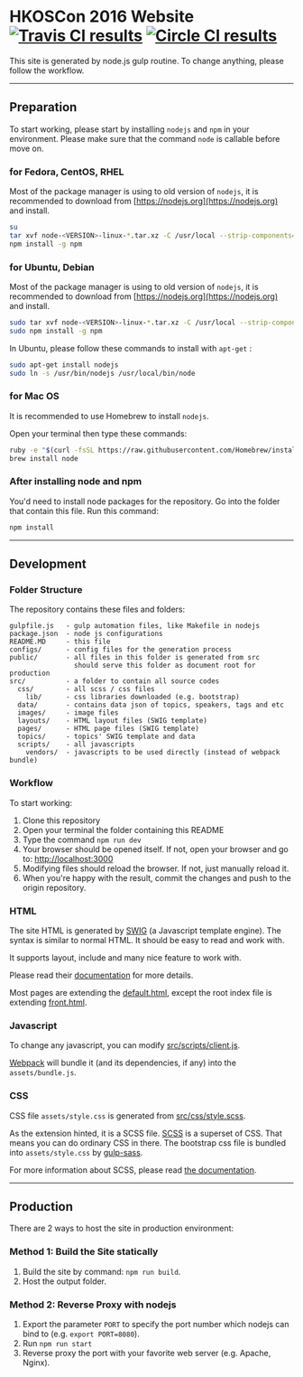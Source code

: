 # HKOSCon 2016 Website  [![Travis CI results][travis]](https://travis-ci.org/opensourcehk/2016.opensource.hk?branch=master) [![Circle CI results][circleci]](https://circleci.com/gh/opensourcehk/2016.opensource.hk/tree/master)

This site is generated by node.js gulp routine.
To change anything, please follow the workflow.

[travis]: https://api.travis-ci.org/opensourcehk/2016.opensource.hk.svg?branch=master
[circleci]: https://circleci.com/gh/opensourcehk/2016.opensource.hk/tree/master.svg?style=shield&circle-token=:circle-token

******

## Preparation

To start working, please start by installing `nodejs` and `npm` in
your environment. Please make sure that the command `node` is
callable before move on.

### for Fedora, CentOS, RHEL

Most of the package manager is using to old version of `nodejs`,
it is recommended to download from [https://nodejs.org](https://nodejs.org) and install.

```bash
su
tar xvf node-<VERSION>-linux-*.tar.xz -C /usr/local --strip-components=1
npm install -g npm
```

### for Ubuntu, Debian

Most of the package manager is using to old version of `nodejs`,
it is recommended to download from [https://nodejs.org](https://nodejs.org) and install.

```bash
sudo tar xvf node-<VERSION>-linux-*.tar.xz -C /usr/local --strip-components=1
sudo npm install -g npm
```

In Ubuntu, please follow these commands to install with `apt-get` :

```bash
sudo apt-get install nodejs
sudo ln -s /usr/bin/nodejs /usr/local/bin/node
```

### for Mac OS

It is recommended to use Homebrew to install `nodejs`.

Open your terminal then type these commands:

```bash
ruby -e "$(curl -fsSL https://raw.githubusercontent.com/Homebrew/install/master/install)"
brew install node
```

### After installing node and npm

You'd need to install node packages for the repository. Go into the folder
that contain this file. Run this command:

```bash
npm install
```


******

## Development


### Folder Structure

The repository contains these files and folders:
```
gulpfile.js   - gulp automation files, like Makefile in nodejs
package.json  - node js configurations
README.MD     - this file
configs/      - config files for the generation process
public/       - all files in this folder is generated from src
                should serve this folder as document root for production
src/          - a folder to contain all source codes
  css/        - all scss / css files
    lib/      - css libraries downloaded (e.g. bootstrap)
  data/       - contains data json of topics, speakers, tags and etc
  images/     - image files
  layouts/    - HTML layout files (SWIG template)
  pages/      - HTML page files (SWIG template)
  topics/     - topics' SWIG template and data
  scripts/    - all javascripts
    vendors/  - javascripts to be used directly (instead of webpack bundle)
```


### Workflow

To start working:

1. Clone this repository
2. Open your terminal the folder containing this README
3. Type the command `npm run dev`
4. Your browser should be opened itself. If not, open your browser and
   go to: [http://localhost:3000](localhost:3000)
5. Modifying files should reload the browser. If not, just manually reload
   it.
6. When you're happy with the result, commit the changes and push to
   the origin repository.


### HTML

The site HTML is generated by [SWIG][swig] (a Javascript template engine).
The syntax is similar to normal HTML. It should be easy to read and work
with.

It supports layout, include and many nice feature to work with.

Please read their [documentation][swig] for more details.

Most pages are extending the [default.html][default.html], except the root
index file is extending [front.html][front.html].

[swig]: http://paularmstrong.github.io/swig/docs/
[default.html]: src/layouts/default.html
[front.html]: src/layouts/front.html


### Javascript

To change any javascript, you can modify [src/scripts/client.js][client.js].

[Webpack][webpack] will bundle it (and its dependencies, if any) into the
`assets/bundle.js`.

[client.js]: src/scripts/client.js
[webpack]: https://webpack.github.io/


### CSS

CSS file `assets/style.css` is generated from [src/css/style.scss][style.scss].

As the extension hinted, it is a SCSS file. [SCSS][scss] is a superset
of CSS. That means you can do ordinary CSS in there. The bootstrap css file
is bundled into `assets/style.css` by [gulp-sass][gulp-sass].

For more information about SCSS, please read [the documentation][scss].

[style.scss]: src/css/style.scss
[scss]: http://sass-lang.com/guide
[gulp-sass]: https://www.npmjs.com/package/gulp-sass

******

## Production

There are 2 ways to host the site in production environment:

### Method 1: Build the Site statically

1. Build the site by command: `npm run build`.
2. Host the output folder.

### Method 2: Reverse Proxy with nodejs

1. Export the parameter `PORT` to specify the port number
   which nodejs can bind to (e.g. `export PORT=8080`).
2. Run `npm run start`
3. Reverse proxy the port with your favorite web server
   (e.g. Apache, Nginx).

